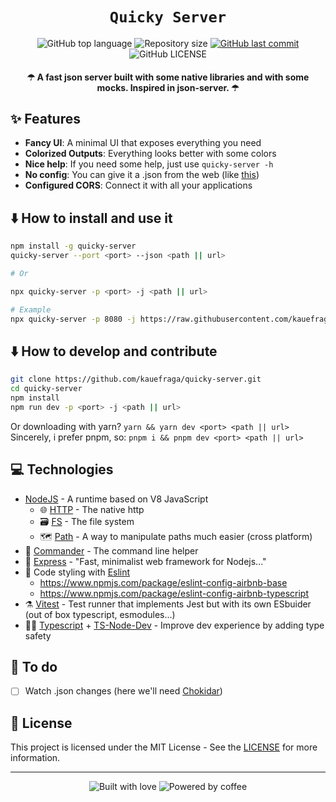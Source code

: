 <h1 align="center"><code>Quicky Server</code></h1>

<p align="center">
  <img
    alt="GitHub top language"
    src="https://img.shields.io/github/languages/top/kauefraga/quicky-server.svg"
  />
  <img
    alt="Repository size"
    src="https://img.shields.io/github/repo-size/kauefraga/quicky-server.svg"
  />
  <a href="https://github.com/kauefraga/quicky-server/commits/main">
    <img
      alt="GitHub last commit"
      src="https://img.shields.io/github/last-commit/kauefraga/quicky-server.svg"
    />
  </a>
  <img
    alt="GitHub LICENSE"
    src="https://img.shields.io/github/license/kauefraga/quicky-server.svg"
  />
</p>

<h4 align="center">☂ A fast json server built with some native libraries and with some mocks. Inspired in json-server.  ☂</h4>

## ✨ Features

- **Fancy UI**: A minimal UI that exposes everything you need
- **Colorized Outputs**: Everything looks better with some colors
- **Nice help**: If you need some help, just use `quicky-server -h`
- **No config**: You can give it a .json from the web (like [this](https://raw.githubusercontent.com/kauefraga/quicky-server/main/mock/users.json))
- **Configured CORS**: Connect it with all your applications

## ⬇️ How to install and use it

```bash
npm install -g quicky-server
quicky-server --port <port> --json <path || url>

# Or

npx quicky-server -p <port> -j <path || url>

# Example
npx quicky-server -p 8080 -j https://raw.githubusercontent.com/kauefraga/quicky-server/main/mock/users.json
```

## ⬇️ How to develop and contribute

```bash
git clone https://github.com/kauefraga/quicky-server.git
cd quicky-server
npm install
npm run dev -p <port> -j <path || url>
```
Or downloading with yarn? `yarn && yarn dev <port> <path || url>`
<br/>
Sincerely, i prefer pnpm, so: `pnpm i && pnpm dev <port> <path || url>`

## 💻 Technologies

- [NodeJS](https://nodejs.org) - A runtime based on V8 JavaScript
  - 🌐 [HTTP](https://nodejs.org/api/http.html) - The native http
  - 🗃 [FS](https://nodejs.org/api/fs.html) - The file system
  - 🗺 [Path](https://nodejs.org/api/path.html) - A way to manipulate paths much easier (cross platform)
- 🤖 [Commander](https://npm.im/commander) - The command line helper
- 🔮 [Express](https://expressjs.com) - "Fast, minimalist web framework for Nodejs..."
- 💄 Code styling with [Eslint](https://eslint.org)
  - https://www.npmjs.com/package/eslint-config-airbnb-base
  - https://www.npmjs.com/package/eslint-config-airbnb-typescript
- ⚗️ [Vitest](https://vitest.dev) - Test runner that implements Jest but with its own ESbuider (out of box typescript, esmodules...)
- 👩‍💻 [Typescript](https://typescriptlang.org) + [TS-Node-Dev](https://npm.im/ts-node-dev) - Improve dev experience by adding type safety

## 📑 To do

- [ ] Watch .json changes (here we'll need [Chokidar](https://www.npmjs.com/package/chokidar))

## 📝 License

This project is licensed under the MIT License - See the [LICENSE](https://github.com/kauefraga/quicky-server/blob/main/LICENSE) for more information.

---

<div align="center" display="flex">
  <img alt="Built with love" src="https://forthebadge.com/images/badges/built-with-love.svg">
  <img alt="Powered by coffee" src="https://forthebadge.com/images/badges/powered-by-coffee.svg">
</div>
